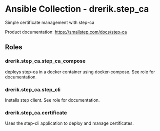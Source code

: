 # Ansible Collection - drerik.step_ca

Simple certificate management with step-ca

Product documentation: <https://smallstep.com/docs/step-ca>

## Roles

### drerik.step_ca.step_ca_compose

deploys step-ca in a docker container using docker-compose. See role for documentation.

### drerik.step_ca.step_cli

Installs step client. See role for documentation.

### drerik.step_ca.certificate

Uses the step-cli application to deploy and manage certificates.
